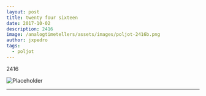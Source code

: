 ```yaml
---
layout: post
title: twenty four sixteen
date: 2017-10-02
description: 2416
image: /analogtimetellers/assets/images/poljot-2416b.png
author: jxpedro
tags: 
  - poljot
---
```

<p >2416</p>

![Placeholder](/analogtimetellers/assets/images/poljot-2416.png)

<p></p>

<hr/>
